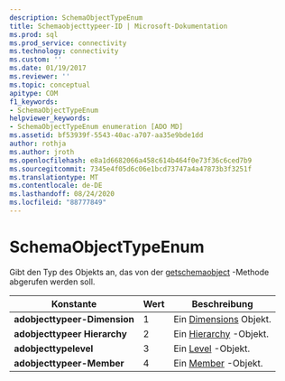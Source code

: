```yaml
---
description: SchemaObjectTypeEnum
title: Schemaobjecttypeer-ID | Microsoft-Dokumentation
ms.prod: sql
ms.prod_service: connectivity
ms.technology: connectivity
ms.custom: ''
ms.date: 01/19/2017
ms.reviewer: ''
ms.topic: conceptual
apitype: COM
f1_keywords:
- SchemaObjectTypeEnum
helpviewer_keywords:
- SchemaObjectTypeEnum enumeration [ADO MD]
ms.assetid: bf53939f-5543-40ac-a707-aa35e9bde1dd
author: rothja
ms.author: jroth
ms.openlocfilehash: e8a1d6682066a458c614b464f0e73f36c6ced7b9
ms.sourcegitcommit: 7345e4f05d6c06e1bcd73747a4a47873b3f3251f
ms.translationtype: MT
ms.contentlocale: de-DE
ms.lasthandoff: 08/24/2020
ms.locfileid: "88777849"
---
```

# <a name="schemaobjecttypeenum"></a>SchemaObjectTypeEnum
Gibt den Typ des Objekts an, das von der [getschemaobject](./getschemaobject-method-ado-md.md) -Methode abgerufen werden soll.  
  
|Konstante|Wert|Beschreibung|  
|--------------|-----------|-----------------|  
|**adobjecttypeer-Dimension**|1|Ein [Dimensions](./dimension-object-ado-md.md) Objekt.|  
|**adobjecttypeer Hierarchy**|2|Ein [Hierarchy](./hierarchy-object-ado-md.md) -Objekt.|  
|**adobjecttypelevel**|3|Ein [Level](./level-object-ado-md.md) -Objekt.|  
|**adobjecttypeer-Member**|4|Ein [Member](./member-object-ado-md.md) -Objekt.|